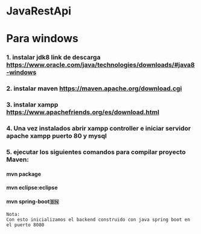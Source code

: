 # JavaRestApi

# Para windows
### 1. instalar jdk8 link de descarga https://www.oracle.com/java/technologies/downloads/#java8-windows
### 2. instalar maven https://maven.apache.org/download.cgi
### 3. instalar xampp https://www.apachefriends.org/es/download.html

### 4. Una vez instalados abrir xampp controller e iniciar servidor apache xampp puerto 80 y mysql
### 5. ejecutar los siguientes comandos para compilar proyecto Maven:
#### mvn package
#### mvn eclipse:eclipse
#### mvn spring-boot🇧🇳

```
Nota:
Con esto inicializamos el backend construido con java spring boot en el puerto 8080
```

